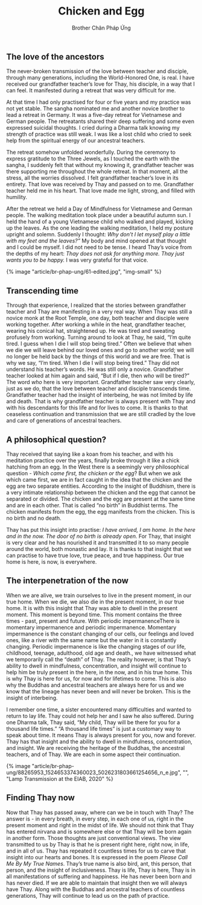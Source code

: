 ﻿---
title: Chicken and Egg
author: Brother Chân Pháp Ứng
---

## The love of the ancestors
The never-broken transmission of the love between teacher and disciple, through many generations, including the World-Honored One, is real. I have received our grandfather teacher’s love for Thay, his disciple, in a way that I can feel. It manifested during a retreat that was very difficult for me.

At that time I had only practised for four or five years and my practice was not yet stable. The sangha nominated me and another novice brother to lead a retreat in Germany. It was a five-day retreat for Vietnamese and German people. The retreatants shared their deep suffering and some even expressed suicidal thoughts. I cried during a Dharma talk knowing my strength of practice was still weak. I was like a lost child who cried to seek help from the spiritual energy of our ancestral teachers.

The retreat somehow unfolded wonderfully. During the ceremony to express gratitude to the Three Jewels, as I touched the earth with the sangha, I suddenly felt that without my knowing it, grandfather teacher was there supporting me throughout the whole retreat. In that moment, all the stress, all the worries dissolved. I felt grandfather teacher’s love in its entirety. That love was received by Thay and passed on to me. Grandfather teacher held me in his heart. That love made me light, strong, and filled with humility.

After the retreat we held a Day of Mindfulness for Vietnamese and German people. The walking meditation took place under a beautiful autumn sun. I held the hand of a young Vietnamese child who walked and played, kicking up the leaves. As the one leading the walking meditation, I held my posture upright and solemn. Suddenly I thought: *Why don’t I let myself play a little with my feet and the leaves?”* My body and mind opened at that thought and I could be myself. I did not need to be tense. I heard Thay’s voice from the depths of my heart: *Thay does not ask for anything more. Thay just wants you to be happy.*  I was very grateful for that voice.

{% image "article/br-phap-ung/61-edited.jpg", "img-small" %}

## Transcending time

Through that experience, I realized that the stories between grandfather teacher and Thay are manifesting in a very real way. When Thay was still a novice monk at the Root Temple, one day, both teacher and disciple were working together. After working a while in the heat, grandfather teacher, wearing his conical hat, straightened up. He was tired and sweating profusely from working. Turning around to look at Thay, he said, “I’m quite tired. I guess when I die I will stop being tired.” Often we believe that when we die we will leave behind our loved ones and go to another world; we will no longer be held back by the things of this world and we are free. That is why we say, “I’m tired. When I die I will stop being tired.” Thay did not understand his teacher’s words. He was still only a novice. Grandfather teacher looked at him again and said, “But if I die, then *who* will be tired?” The word *who* here is very important. Grandfather teacher saw very clearly, just as we do, that the love between teacher and disciple transcends time. Grandfather teacher had the insight of interbeing, he was not limited by life and death. That is why grandfather teacher is always present with Thay and with his descendants for this life and for lives to come. It is thanks to that ceaseless continuation and transmission that we are still cradled by the love and care of generations of ancestral teachers.

## A philosophical question?

Thay received that saying like a koan from his teacher, and with his meditation practice over the years, finally broke through it like a chick hatching from an egg. In the West there is a seemingly very philosophical question - *Which came first, the chicken or the egg*? But when we ask which came first, we are in fact caught in the idea that the chicken and the egg are two separate entities. According to the insight of Buddhism, there is a very intimate relationship between the chicken and the egg that cannot be separated or divided. The chicken and the egg are present at the same time and are in each other. That is called “no birth” in Buddhist terms. The chicken manifests from the egg, the egg manifests from the chicken. This is no birth and no death.

Thay has put this insight into practise: *I have arrived, I am home. In the here and in the now. The door of no birth is already open.* For Thay, that insight is very clear and he has nourished it and transmitted it to so many people around the world, both monastic and lay. It is thanks to that insight that we can practise to have true love, true peace, and true happiness. Our true home is here, is now, is everywhere.

## The interpenetration of the now

When we are alive, we train ourselves to live in the present moment, in our true home. When we die, we also die in the present moment, in our true home. It is with this insight that Thay was able to dwell in the present moment. This moment is beyond time. This moment contains the three times - past, present and future. With periodic impermanence<span class="note">There is momentary impermanence and periodic impermanence. Momentary impermanence is the constant changing of our cells, our feelings and loved ones, like a river with the same name but the water in it is constantly changing. Periodic impermanence is like the changing stages of our life, childhood, teenage, adulthood, old age and death.</span>, we have witnessed what we temporarily call the “death” of Thay. The reality however, is that Thay’s ability to dwell in mindfulness, concentration, and insight will continue to help him be truly present in the here, in the now, and in his true home. This is why Thay is here for us, for now and for lifetimes to come. This is also why the Buddhas and ancestral teachers are always here for us and we know that the lineage has never been and will never be broken. This is the insight of interbeing.

I remember one time, a sister encountered many difficulties and wanted to return to lay life. Thay could not help her and I saw he also suffered. During one Dharma talk, Thay said, “My child, Thay will be there for you for a thousand life times.” “A thousand life times” is just a customary way to speak about time. It means Thay is always present for you, now and forever. Thay has that insight and the ability to dwell in mindfulness, concentration, and insight. We are receiving the heritage of the Buddhas, the ancestral teachers, and of Thay. We are each in some aspect their continuation.

{% image "article/br-phap-ung/88265953_1524653374360023_5026231803661254656_n_e.jpg", "", "Lamp Transmission at the EIAB, 2020" %}

## Finding Thay now
Now that Thay has passed away, where can we be in touch with Thay? The answer is - in every breath, in every step, in each one of us, right in the present moment and right in the midst of life. We should not think that Thay has entered nirvana and is somewhere else or that Thay will be born again in another form. Those thoughts are just conventional views. The view transmitted to us by Thay is that he is present right here, right now, in life, and in all of us. Thay has repeated it countless times for us to carve that insight into our hearts and bones. It is expressed in the poem *Please Call Me By My True Names*. Thay’s true name is also bird, ant, this person, that person, and the insight of inclusiveness. Thay is life, Thay is here, Thay is in all manifestations of suffering and happiness. He has never been born and has never died. If we are able to maintain that insight then we will always have Thay. Along with the Buddhas and ancestral teachers of countless generations, Thay will continue to lead us on the path of practice.
